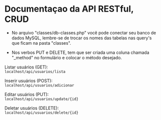 # Documentaçao da API RESTful, CRUD

- No arquivo "classes/db-classes.php" você pode conectar seu banco de dados MySQL, lembre-se de trocar os nomes das tabelas nas query's que ficam na pasta "classes".

- Nos verbos PUT e DELETE, tem que ser criada uma coluna chamada "_method" no formulário e colocar o método desejado.

Listar usuários (GET):
<br>
`localhost/api/usuarios/lista`

Inserir usuários (POST):
<br>
`localhost/api/usuarios/adicionar`

Editar usuários (PUT):
<br>
`localhost/api/usuarios/update/{id}`

Deletar usuários (DELETE):
<br>
`localhost/api/usuarios/delete/{id}`
